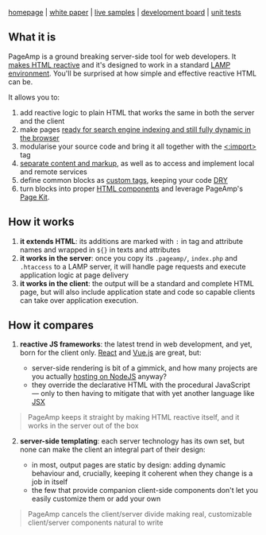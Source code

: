 [homepage](http://pageamp.org) | [white paper](https://github.com/ubimate/pageamp/wiki/White-Paper) | [live samples](http://pageamp.org/#see-it-in-action) | [development board](https://trello.com/b/aULGQZAd) | [unit tests](http://pageamp.org/.pageamptest/)

## What it is

PageAmp is a ground breaking server-side tool for web developers. It [makes HTML reactive](https://github.com/ubimate/pageamp/wiki/White-Paper#reactivity) and it's designed to work in a standard [LAMP environment](https://en.wikipedia.org/wiki/LAMP_(software_bundle)). You'll be surprised at how simple and effective reactive HTML can be.

It allows you to:

1. add reactive logic to plain HTML that works the same in both the server and the client
2. make pages [ready for search engine indexing and still fully dynamic in the browser](https://github.com/ubimate/pageamp/wiki/White-Paper#isomorphism)
3. modularise your source code and bring it all together with the [<:import>](https://github.com/ubimate/pageamp/wiki/White-Paper#isomorphism) tag
4. [separate content and markup](https://github.com/ubimate/pageamp/wiki/White-Paper#data-binding), as well as to access and implement local and remote services
5. define common blocks as [custom tags](https://github.com/ubimate/pageamp/wiki/White-Paper#custom-tags), keeping your code [DRY](https://en.wikipedia.org/wiki/Don%27t_repeat_yourself)
6. turn blocks into proper [HTML components](https://github.com/ubimate/pageamp/wiki/White-Paper#components) and leverage PageAmp's [Page Kit](http://devel.ubimate.com/).

## How it works

1. **it extends HTML**: its additions are marked with `:` in tag and attribute names and wrapped in `${}` in texts and attributes
2. **it works in the server**: once you copy its `.pageamp/`, `index.php` and `.htaccess` to a LAMP server, it will handle page requests and execute application logic at page delivery
3. **it works in the client**: the output will be a standard and complete HTML page, but will also include application state and code so capable clients can take over application execution.

## How it compares

1. **reactive JS frameworks**: the latest trend in web development, and yet, born for the client only. [React](https://reactjs.org/) and [Vue.js](https://vuejs.org/) are great, but:

   * server-side rendering is bit of a gimmick, and how many projects are you actually [hosting on NodeJS](https://w3techs.com/technologies/overview/programming_language/all) anyway?
   * they override the declarative HTML with the procedural JavaScript — only to then having to mitigate that with yet another language like [JSX](https://reactjs.org/docs/introducing-jsx.html)

> PageAmp keeps it straight by making HTML reactive itself, and it works in the server out of the box

2. **server-side templating**: each server technology has its own set, but none can make the client an integral part of their design:

   * in most, output pages are static by design: adding dynamic behaviour and, crucially, keeping it coherent when they change is a job in itself
   * the few that provide companion client-side components don't let you easily customize them or add your own

> PageAmp cancels the client/server divide making real, customizable client/server components natural to write
